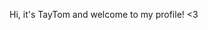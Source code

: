 Hi, it's TayTom and welcome to my profile! <3

<!---
TayTommy/TayTommy is a ✨ special ✨ repository because its `README.md` (this file) appears on your GitHub profile.
You can click the Preview link to take a look at your changes.
--->
